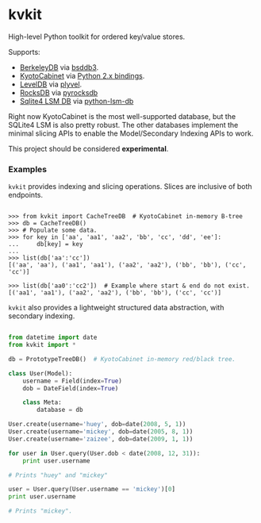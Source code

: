 # kvkit

High-level Python toolkit for ordered key/value stores.

Supports:

* [BerkeleyDB](http://www.oracle.com/technetwork/database/database-technologies/berkeleydb/downloads/index.html) via [bsddb3](https://www.jcea.es/programacion/pybsddb_doc/).
* [KyotoCabinet](http://fallabs.com/kyotocabinet/) via [Python 2.x bindings](http://fallabs.com/kyotocabinet/pythonlegacydoc/).
* [LevelDB](http://leveldb.org/) via [plyvel](https://plyvel.readthedocs.org/en/latest/).
* [RocksDB](http://rocksdb.org/) via [pyrocksdb](http://pyrocksdb.readthedocs.org/en/v0.4/)
* [Sqlite4 LSM DB](https://www.sqlite.org/src4/doc/trunk/www/lsmusr.wiki) via [python-lsm-db](http://lsm-db.readthedocs.org/en/latest/)

Right now KyotoCabinet is the most well-supported database, but the SQLite4 LSM is also pretty robust. The other databases implement the minimal slicing APIs to enable the Model/Secondary Indexing APIs to work.

This project should be considered **experimental**.

### Examples

`kvkit` provides indexing and slicing operations. Slices are inclusive of both endpoints.

```pycon

>>> from kvkit import CacheTreeDB  # KyotoCabinet in-memory B-tree
>>> db = CacheTreeDB()
>>> # Populate some data.
>>> for key in ['aa', 'aa1', 'aa2', 'bb', 'cc', 'dd', 'ee']:
...     db[key] = key
...
>>> list(db['aa':'cc'])
[('aa', 'aa'), ('aa1', 'aa1'), ('aa2', 'aa2'), ('bb', 'bb'), ('cc', 'cc')]

>>> list(db['aa0':'cc2'])  # Example where start & end do not exist.
[('aa1', 'aa1'), ('aa2', 'aa2'), ('bb', 'bb'), ('cc', 'cc')]
```

`kvkit` also provides a lightweight structured data abstraction, with secondary indexing.

```python

from datetime import date
from kvkit import *

db = PrototypeTreeDB()  # KyotoCabinet in-memory red/black tree.

class User(Model):
    username = Field(index=True)
    dob = DateField(index=True)

    class Meta:
        database = db

User.create(username='huey', dob=date(2008, 5, 1))
User.create(username='mickey', dob=date(2005, 8, 1))
User.create(username='zaizee', dob=date(2009, 1, 1))

for user in User.query(User.dob < date(2008, 12, 31)):
    print user.username

# Prints "huey" and "mickey"

user = User.query(User.username == 'mickey')[0]
print user.username

# Prints "mickey".
```
